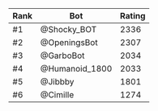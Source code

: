 Rank|Bot|Rating
---|---|---
#1|@Shocky_BOT|2336
#2|@OpeningsBot|2307
#3|@GarboBot|2034
#4|@Humanoid_1800|2033
#5|@Jibbby|1801
#6|@Cimille|1274
